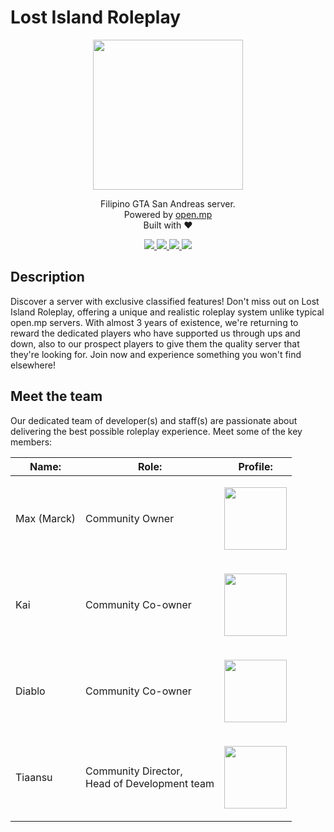 # Lost Island Roleplay

<p align="center">
  <img src="https://avatars.githubusercontent.com/u/156503475?s=200&v=4" width="240" />
</p>

<p align="center">
  Filipino GTA San Andreas server. <br />
  Powered by <a href="https://open.mp/">open.mp</a> <br />
  Built with ❤️
</p>

<p align="center">
  <a href="https://discord.gg/nMKzkJD4TR">
    <img src="https://img.shields.io/badge/Discord-7289DA?style=for-the-badge&logo=discord&logoColor=white" />
  </a>
  <a href="https://www.youtube.com/@lostislandrp">
    <img src="https://img.shields.io/badge/YouTube-FF0000?style=for-the-badge&logo=youtube&logoColor=white" />
  </a>
  <a href="https://www.tiktok.com/@lostislandroleplay">
    <img src="https://img.shields.io/badge/TikTok-000000?style=for-the-badge&logo=tiktok&logoColor=white" />
  </a>
  <a href="https://web.facebook.com/LIRP1GTASAMP">
    <img src="https://img.shields.io/badge/Facebook-1877F2?style=for-the-badge&logo=facebook&logoColor=white">
  </a>
</p>

## Description

Discover a server with exclusive classified features! Don't miss out on Lost Island Roleplay, offering a unique and realistic roleplay system unlike typical open.mp servers. With almost 3 years of existence, we're returning to reward the dedicated players who have supported us through ups and down, also to our prospect players to give them the quality server that they're looking for. Join now and experience something you won't find elsewhere!

## Meet the team

Our dedicated team of developer(s) and staff(s) are passionate about delivering the best possible roleplay experience. Meet some of the key members:

<div align="center">

| Name:          | Role:                                    | Profile:      |
| -------------- | ---------------------------------------- | -------------------- |
| Max (Marck)    | Community Owner | <p align="center"><a href="https://discord.com/users/707027298737586238"><img width="100px" src="https://cdn.discordapp.com/avatars/707027298737586238/055f2b6e1b9f22cce6e16a8f8c2de35e.webp?size=512"></a></p> |
| Kai    | Community Co-owner | <p align="center"><a href="https://discord.com/users/1140583111634202734"><img width="100px" src="https://cdn.discordapp.com/avatars/1140583111634202734/e658dd12a980a7c319e32bfab90eea5a.webp?size=512"></a></p> |
| Diablo    | Community Co-owner | <p align="center"><a href="https://discord.com/users/871630126956286024"><img width="100px" src="https://cdn.discordapp.com/avatars/871630126956286024/8fd49014ee856d8655b74f3e47909e5d.webp?size=512"></a></p> |
| Tiaansu        | Community Director, <br /> Head of Development team | <p align="center"><a href="https://github.com/Tiaansu"><img width="100px" src="https://avatars.githubusercontent.com/u/87069680?v=4"></a></p> |

</div>
